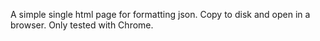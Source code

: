 A simple single html page for formatting json.  Copy to disk and open in
a browser.  Only tested with Chrome.

